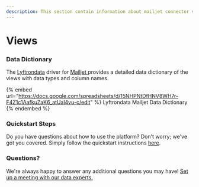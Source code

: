 ```yaml
---
description: This section contain information about mailjet connector views information
---
```


# Views

### Data Dictionary

The [Lyftrondata](https://www.lyftrondata.com/) driver for [Mailjet](https://www.lyftrondata.com/integration/marketing-analytics/mailjet//)[ ](https://www.lyftrondata.com/integration/mailjet/)provides a detailed data dictionary of the views with data types and column names.

{% embed url="https://docs.google.com/spreadsheets/d/15NHPNtDfHNV8WH7r-F4Z1c1AafkuZaK6_atUal4vu-c/edit" %}
Lyftrondata Mailjet Data Dictionary
{% endembed %}

### Quickstart Steps

Do you have questions about how to use the platform? Don't worry; we've got you covered. Simply follow the quickstart instructions [here](../README.md).

### Questions? <a href="#questions" id="questions"></a>

We're always happy to answer any additional questions you may have! [Set up a meeting with our data experts.](https://www.lyftrondata.com/book-a-meeting/)


